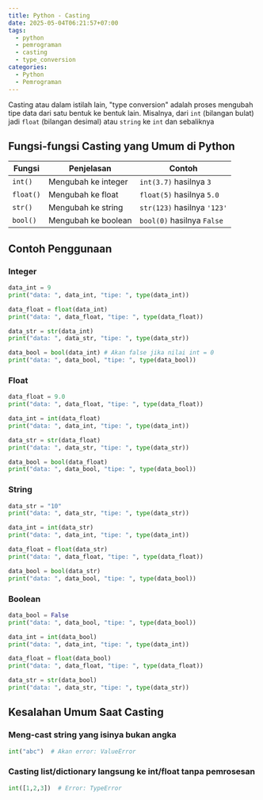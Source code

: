 ```yaml
---
title: Python - Casting
date: 2025-05-04T06:21:57+07:00
tags:
  - python
  - pemrograman
  - casting
  - type_conversion
categories:
  - Python
  - Pemrograman
---
```


Casting atau dalam istilah lain, "type conversion" adalah proses mengubah tipe data dari satu bentuk ke bentuk lain. Misalnya, dari `int` (bilangan bulat) jadi `float` (bilangan desimal) atau `string` ke `int` dan sebaliknya

## Fungsi-fungsi Casting yang Umum di Python

| Fungsi    | Penjelasan          | Contoh                      |
| --------- | ------------------- | --------------------------- |
| `int()`   | Mengubah ke integer | `int(3.7)` hasilnya `3`     |
| `float()` | Mengubah ke float   | `float(5)` hasilnya `5.0`   |
| `str()`   | Mengubah ke string  | `str(123)` hasilnya `'123'` |
| `bool()`  | Mengubah ke boolean | `bool(0)` hasilnya `False`  |

## Contoh Penggunaan

### Integer

```python
data_int = 9
print("data: ", data_int, "tipe: ", type(data_int))

data_float = float(data_int)
print("data: ", data_float, "tipe: ", type(data_float))

data_str = str(data_int)
print("data: ", data_str, "tipe: ", type(data_str))

data_bool = bool(data_int) # Akan false jika nilai int = 0
print("data: ", data_bool, "tipe: ", type(data_bool))
```

### Float

```python
data_float = 9.0
print("data: ", data_float, "tipe: ", type(data_float))

data_int = int(data_float)
print("data: ", data_int, "tipe: ", type(data_int))

data_str = str(data_float)
print("data: ", data_str, "tipe: ", type(data_str))

data_bool = bool(data_float)
print("data: ", data_bool, "tipe: ", type(data_bool))
```

### String

```python
data_str = "10"
print("data: ", data_str, "tipe: ", type(data_str))

data_int = int(data_str)
print("data: ", data_int, "tipe: ", type(data_int))

data_float = float(data_str)
print("data: ", data_float, "tipe: ", type(data_float))

data_bool = bool(data_str)
print("data: ", data_bool, "tipe: ", type(data_bool))
```

### Boolean

```python
data_bool = False
print("data: ", data_bool, "tipe: ", type(data_bool))

data_int = int(data_bool)
print("data: ", data_int, "tipe: ", type(data_int))

data_float = float(data_bool)
print("data: ", data_float, "tipe: ", type(data_float))

data_str = str(data_bool)
print("data: ", data_str, "tipe: ", type(data_str))
```

## Kesalahan Umum Saat Casting

### Meng-cast string yang isinya bukan angka

  ```python
  int("abc")  # Akan error: ValueError
  ```

### Casting list/dictionary langsung ke int/float tanpa pemrosesan

  ```python
  int([1,2,3])  # Error: TypeError
  ```
  